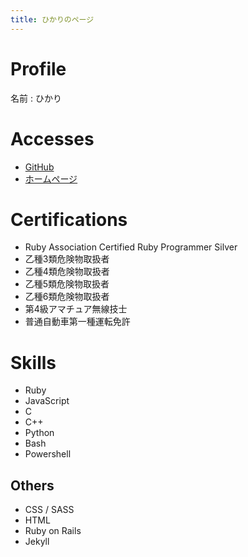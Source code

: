 ```yaml
---
title: ひかりのページ
---
```


<canvas id="canvas"></canvas>
<link rel="stylesheet" href="/assets/css/index.css">
<script src="https://himeyama.github.io/elebb/elebb.ex.js"></script>
<script src="/assets/js/index.js"></script>

# Profile

名前
:   ひかり

# Accesses
- [GitHub](http://github.com/himeyama)
- [ホームページ](/)

# Certifications

- Ruby Association Certified Ruby Programmer Silver
- 乙種3類危険物取扱者
- 乙種4類危険物取扱者
- 乙種5類危険物取扱者
- 乙種6類危険物取扱者
- 第4級アマチュア無線技士
- 普通自動車第一種運転免許

# Skills
- Ruby
- JavaScript
- C
- C++
- Python
- Bash
- Powershell

## Others
- CSS / SASS
- HTML
- Ruby on Rails
- Jekyll
